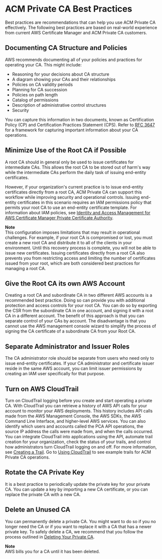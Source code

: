 # ACM Private CA Best Practices<a name="ca-best-practices"></a>

Best practices are recommendations that can help you use ACM Private CA effectively\. The following best practices are based on real\-world experience from current AWS Certificate Manager and ACM Private CA customers\. 

## Documenting CA Structure and Policies<a name="document-ca"></a>

AWS recommends documenting all of your policies and practices for operating your CA\. This might include:
+ Reasoning for your decisions about CA structure
+ A diagram showing your CAs and their relationships
+ Policies on CA validity periods
+ Planning for CA succession
+ Policies on path length
+ Catalog of permissions
+ Description of administrative control structures
+ Security

You can capture this information in two documents, known as Certification Policy \(CP\) and Certification Practices Statement \(CPS\)\. Refer to [RFC 3647](https://www.ietf.org/rfc/rfc3647.txt) for a framework for capturing important information about your CA operations\.

## Minimize Use of the Root CA if Possible<a name="minimize-root-use"></a>

A root CA should in general only be used to issue certificates for intermediate CAs\. This allows the root CA to be stored out of harm's way while the intermediate CAs perform the daily task of issuing end\-entity certificates\.

However, if your organization's current practice is to issue end\-entity certificates directly from a root CA, ACM Private CA can support this workflow while improving security and operational controls\. Issuing end\-entity certificates in this scenario requires an IAM permissions policy that permits your root CA to use an end\-entity certificate template\. For information about IAM policies, see [Identity and Access Management for AWS Certificate Manager Private Certificate Authority](security-iam.md)\.

**Note**  
This configuration imposes limitations that may result in operational challenges\. For example, if your root CA is compromised or lost, you must create a new root CA and distribute it to all of the clients in your environment\. Until this recovery process is complete, you will not be able to issue new certificates\. Issuing certificates directly from a root CA also prevents you from restricting access and limiting the number of certificates issued from your root, which are both considered best practices for managing a root CA\. 

## Give the Root CA its own AWS Account<a name="isolate-root-account"></a>

Creating a root CA and subordinate CA in two different AWS accounts is a recommended best practice\. Doing so can provide you with additional protection and access controls for your root CA\. You can do so by exporting the CSR from the subordinate CA in one account, and signing it with a root CA in a different account\. The benefit of this approach is that you can separate control of your CAs by account\. The disadvantage is that you cannot use the AWS management console wizard to simplify the process of signing the CA certificate of a subordinate CA from your Root CA\.

## Separate Administrator and Issuer Roles<a name="role-separation"></a>

The CA administrator role should be separate from users who need only to issue end\-entity certificates\. If your CA administrator and certificate issuer reside in the same AWS account, you can limit issuer permissions by creating an IAM user specifically for that purpose\. 

## Turn on AWS CloudTrail<a name="use-cloudtrail"></a>

Turn on CloudTrail logging before you create and start operating a private CA\. With CloudTrail you can retrieve a history of AWS API calls for your account to monitor your AWS deployments\. This history includes API calls made from the AWS Management Console, the AWS SDKs, the AWS Command Line Interface, and higher\-level AWS services\. You can also identify which users and accounts called the PCA API operations, the source IP address the calls were made from, and when the calls occurred\. You can integrate CloudTrail into applications using the API, automate trail creation for your organization, check the status of your trails, and control how administrators turn CloudTrail logging on and off\. For more information, see [Creating a Trail](https://docs.aws.amazon.com/awscloudtrail/latest/userguide/cloudtrail-create-and-update-a-trail.html)\. Go to [Using CloudTrail](PcaCtIntro.md) to see example trails for ACM Private CA operations\. 

## Rotate the CA Private Key<a name="rotate-keys"></a>

It is a best practice to periodically update the private key for your private CA\. You can update a key by importing a new CA certificate, or you can replace the private CA with a new CA\.

## Delete an Unused CA<a name="delete-unused-ca"></a>

You can permanently delete a private CA\. You might want to do so if you no longer need the CA or if you want to replace it with a CA that has a newer private key\. To safely delete a CA, we recommend that you follow the process outlined in [Deleting Your Private CA](PCADeleteCA.md)\.

**Note**  
AWS bills you for a CA until it has been deleted\.